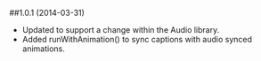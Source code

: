 ##1.0.1 (2014-03-31)

- Updated to support a change within the Audio library.
- Added runWithAnimation() to sync captions with audio synced animations.